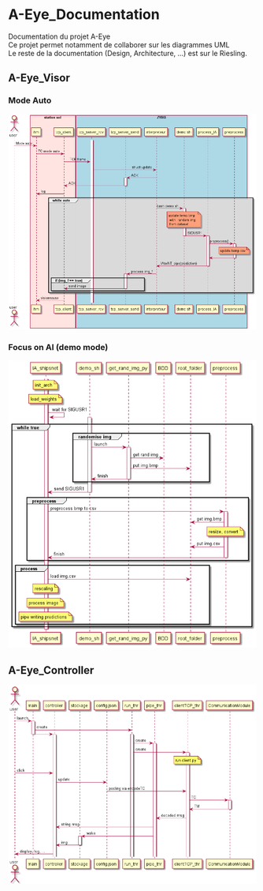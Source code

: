 # A-Eye_Documentation
Documentation du projet A-Eye  
Ce projet permet notamment de collaborer sur les diagrammes UML  
Le reste de la documentation (Design, Architecture, ...) est sur le Riesling.  

## A-Eye_Visor
### Mode Auto
![A-Eye_Visor](/out/plantuml/A-Eye_Visor/Sequence_mode_auto.png)  
### Focus on AI (demo mode)
![A-Eye_Visor](/out/plantuml/A-Eye_Visor/Sequence_IA.png)  

## A-Eye_Controller
![A-Eye_Controller](/out/plantuml/A-Eye_Controller/A-Eye_Controller_sequence_diagram.png)